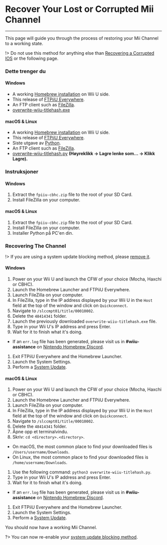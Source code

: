 # Recover Your Lost or Corrupted Mii Channel
---
This page will guide you through the process of restoring your Mii Channel to a working state.

!> Do not use this method for anything else than [Recovering a Corrupted IOS](recover-ios) or the following page.

### Dette trenger du

<!-- tabs:start -->

#### **Windows**

- A working [Homebrew installation](introduction) on Wii U side.
- This release of [FTPiiU Everywhere](http://wiiubru.com/appstore/zips/fpiiu-cbhc.zip).
- An FTP client such as [FileZilla](https://filezilla-project.org/download.php?show_all=1).
- <a href="https://github.com/ihaveamac/overwrite-wiiu-titlehash/releases/download/v1.0/overwrite-wiiu-titlehash.exe" download>overwrite-wiiu-titlehash.exe</a>

#### **macOS & Linux**

- A working [Homebrew installation](introduction) on Wii U side.
- This release of [FTPiiU Everywhere](http://wiiubru.com/appstore/zips/fpiiu-cbhc.zip).
- Siste utgave av [Python](https://www.python.org/downloads/).
- An FTP client such as [FileZilla](https://filezilla-project.org/download.php?show_all=1t).
- <a href="https://github.com/ihaveamac/overwrite-wiiu-titlehash/raw/master/overwrite-wiiu-titlehash.py" download>overwrite-wiiu-titlehash.py</a> **(Høyreklikk -> Lagre lenke som... -> Klikk Lagre).**

<!-- tabs:end -->

### Instruksjoner

<!-- tabs:start -->

#### **Windows**

1. Extract the `fpiiu-cbhc.zip` file to the root of your SD Card.
1. Install FileZilla on your computer.

#### **macOS & Linux**

1. Extract the `fpiiu-cbhc.zip` file to the root of your SD Card.
1. Install FileZilla on your computer.
1. Installer Python på PC'en din.

<!-- tabs:end -->

### Recovering The Channel

!> If you are using a system update blocking method, please [remove it](unblock-updates).

<!-- tabs:start -->

#### **Windows**

1. Power on your Wii U and launch the CFW of your choice (Mocha, Haxchi or CBHC).
1. Launch the Homebrew Launcher and FTPiiU Everywhere.
1. Launch FileZilla on your computer.
1. In FileZilla, type in the IP address displayed by your Wii U in the `Host` field at the top of the window and click on `Quickconnect`.
1. Navigate to `/slccmpt01/title/00010002`.
1. Delete the `48414341` folder.
1. Launch the previously downloaded `overwrite-wiiu-titlehash.exe` file.
1. Type in your Wii U's IP address and press Enter.
1. Wait for it to finish what it's doing.
 - If an `err.log` file has been generated, please visit us in **#wiiu-assistance** on [Nintendo Homebrew Discord](https://discord.gg/C29hYvh).
1. Exit FTPiiU Everywhere and the Homebrew Launcher.
1. Launch the System Settings.
1. Perform a [System Update](https://en-americas-support.nintendo.com/app/answers/detail/a_id/1136/~/how-to-perform-a-system-update).

#### **macOS & Linux**

1. Power on your Wii U and launch the CFW of your choice (Mocha, Haxchi or CBHC).
1. Launch the Homebrew Launcher and FTPiiU Everywhere.
1. Launch FileZilla on your computer.
1. In FileZilla, type in the IP address displayed by your Wii U in the `Host` field at the top of the window and click on `Quickconnect`.
1. Navigate to `/slccmpt01/title/00010002`.
1. Delete the `48414341` folder.
1. Åpne opp et terminalvindu.
1. Skriv: `cd <directory>.<directory>`.
 - On macOS, the most common place to find your downloaded files is `/Users/username/Downloads`.
 - On Linux, the most common place to find your downloaded files is `/home/username/Downloads`.
1. Use the following command: `python3 overwrite-wiiu-titlehash.py`.
1. Type in your Wii U's IP address and press Enter.
1. Wait for it to finish what it's doing.
 - If an `err.log` file has been generated, please visit us in **#wiiu-assistance** on [Nintendo Homebrew Discord](https://discord.gg/C29hYvh).
1. Exit FTPiiU Everywhere and the Homebrew Launcher.
1. Launch the System Settings.
1. Perform a [System Update](https://en-americas-support.nintendo.com/app/answers/detail/a_id/1136/~/how-to-perform-a-system-update).

<!-- tabs:end -->

You should now have a working Mii Channel.

?> You can now re-enable your [system update blocking method](block-updates).